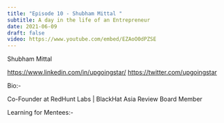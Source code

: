 ```yaml
---
title: "Episode 10 - Shubham Mittal "
subtitle: A day in the life of an Entrepreneur 
date: 2021-06-09
draft: false
video: https://www.youtube.com/embed/EZAoO0dPZSE
---
```


Shubham Mittal

https://www.linkedin.com/in/upgoingstar/
https://twitter.com/upgoingstar

Bio:-

Co-Founder at RedHunt Labs | BlackHat Asia Review Board Member

Learning for Mentees:-

